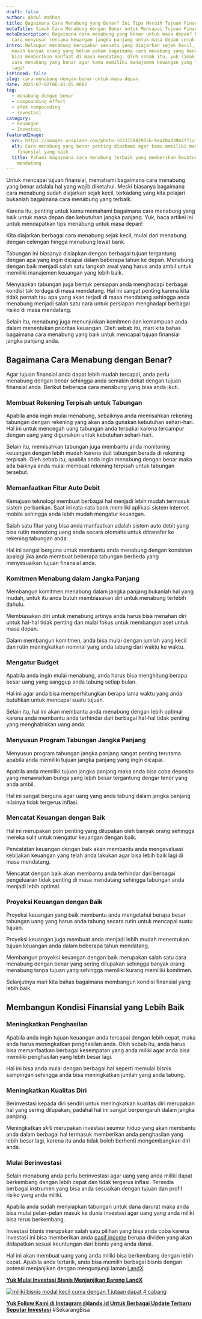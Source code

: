 ```yaml
---
draft: false
author: Abdul Wahhab
title: Bagaimana Cara Menabung yang Benar? Ini Tips Meraih Tujuan Finansial!
metaTitle: Simak Cara Menabung dengan Benar untuk Mencapai Tujuan Finansial Anda
metaDescription: Bagaimana cara menabung yang benar untuk masa depan? Pelajari
  cara menyusun rencana keuangan jangka panjang untuk masa depan cerah yuk!
intro: Walaupun menabung merupakan sesuatu yang diajarkan sejak kecil, tapi
  masih banyak orang yang belum paham bagaimana cara menabung yang benar agar
  bisa memberikan manfaat di masa mendatang. Oleh sebab itu, yuk simak bagaimana
  cara menabung yang benar agar kamu memiliki manajemen keuangan yang lebih baik
  lagi!
isPinned: false
slug: cara-menabung-dengan-benar-untuk-masa-depan
date: 2021-07-02T06:41:05.000Z
tag:
  - menabung dengan benar
  - compounding effect
  - efek compounding
  - investasi
category:
  - Keuangan
  - Investasi
featuredImage:
  src: https://images.unsplash.com/photo-1633158829556-6ea20ad39b4f?ixlib=rb-4.0.3&ixid=MnwxMjA3fDB8MHxwaG90by1wYWdlfHx8fGVufDB8fHx8&auto=format&fit=crop&w=1170&q=80
  alt: Cara menabung yang benar penting dipahami agar kamu memiliki manajemen
    finansial yang baik
  title: Pahami bagaimana cara menabung terbaik yang memberikan keuntungan di masa
    mendatang
---
```

Untuk mencapai tujuan finansial, memahami bagaimana cara menabung yang benar adalala hal yang wajib diketahui. Meski biasanya bagaimana cara menabung sudah diajarkan sejak kecil, terkadang yang kita pelajari bukanlah bagaimana cara menabung yang terbaik.  

Karena itu, penting untuk kamu memahami bagaimana cara menabung yang baik untuk masa depan dan kebutuhan jangka panjang. Yuk, baca artikel ini untuk mendapatkan tips menabung untuk masa depan!

Kita diajarkan berbagai cara menabung sejak kecil, mulai dari menabung dengan celengan hingga menabung lewat bank.

Tabungan ini biasanya disiapkan dengan berbagai tujuan tergantung dengan apa yang ingin dicapai dalam beberapa tahun ke depan. Menabung dengan baik menjadi salah satu langkah awal yang harus anda ambil untuk memiliki manajemen keuangan yang lebih baik.

Menyiapkan tabungan juga bentuk persiapan anda menghadapi berbagai kondisi tak terduga di masa mendatang. Hal ini sangat penting karena kita tidak pernah tau apa yang akan terjadi di masa mendatang sehingga anda menabung menjadi salah satu cara untuk persiapan menghadapi berbagai risiko di masa mendatang.

Selain itu, menabung juga menunjukkan komitmen dan kemampuan anda dalam menentukan prioritas keuangan. Oleh sebab itu, mari kita bahas bagaimana cara menabung yang baik untuk mencapai tujuan finansial jangka panjang anda.

## Bagaimana Cara Menabung dengan Benar?

Agar tujuan finansial anda dapat lebih mudah tercapai, anda perlu menabung dengan benar sehingga anda semakin dekat dengan tujuan finansial anda. Berikut beberapa cara menabung yang bisa anda ikuti.

### Membuat Rekening Terpisah untuk Tabungan

Apabila anda ingin mulai menabung, sebaiknya anda memisahkan rekening tabungan dengan rekening yang akan anda gunakan kebutuhan sehari-hari. Hal ini untuk mencegah uang tabungan anda terpakai karena tercampur dengan uang yang digunakan untuk kebutuhan sehari-hari.

Selain itu, memisahkan tabungan juga membantu anda monitoring keuangan dengan lebih mudah karena duit tabungan berada di rekening terpisah. Oleh sebab itu, apabila anda ingin menabung dengan benar maka ada baiknya anda mulai membuat rekening terpisah untuk tabungan tersebut.

### Memanfaatkan Fitur Auto Debit

Kemajuan teknologi membuat berbagai hal menjadi lebih mudah termasuk sistem perbankan. Saat ini rata-rata bank memiliki aplikasi sistem internet mobile sehingga anda lebih mudah mengatur keuangan.

Salah satu fitur yang bisa anda manfaatkan adalah sistem auto debit  yang bisa rutin memotong uang anda secara otomatis untuk ditransfer ke rekening tabungan anda.

Hal ini sangat berguna untuk membantu anda menabung dengan konsisten apalagi jika anda membuat beberapa tabungan berbeda yang menyesuaikan tujuan finansial anda.

### Komitmen Menabung dalam Jangka Panjang

Membangun komitmen menabung dalam jangka panjang bukanlah hal yang mudah, untuk itu anda butuh membiasakan diri untuk menabung terlebih dahulu.

Membiasakan diri untuk menabung artinya anda harus bisa menahan diri untuk hal-hal tidak penting dan mulai fokus untuk membangun aset untuk masa depan.

Dalam membangun komitmen, anda bisa mulai dengan jumlah yang kecil dan rutin meningkatkan nominal yang anda tabung dari waktu ke waktu.

### Mengatur Budget

Apabila anda ingin mulai menabung, anda harus bisa menghitung berapa besar uang yang sanggup anda tabung setiap bulan.

Hal ini agar anda bisa memperhitungkan berapa lama waktu yang anda butuhkan untuk mencapai suatu tujuan.

Selain itu, hal ini akan membantu anda menabung dengan lebih optimal karena anda membantu anda terhindar dari berbagai hal-hal tidak penting yang menghabiskan uang anda.

### Menyusun Program Tabungan Jangka Panjang

Menyusun program tabungan jangka panjang sangat penting terutama apabila anda memiliki tujuan jangka panjang yang ingin dicapai.

Apabila anda memiliki tujuan jangka panjang maka anda bisa coba deposito yang menawarkan bunga yang lebih besar tergantung dengar tenor yang anda ambil.

Hal ini sangat berguna agar uang yang anda tabung dalam jangka panjang nilainya tidak tergerus inflasi.

### Mencatat Keuangan dengan Baik

Hal ini merupakan poin penting yang dilupakan oleh banyak orang sehingga mereka sulit untuk mengatur keuangan dengan baik.

Pencatatan keuangan dengan baik akan membantu anda mengevaluasi kebijakan keuangan yang telah anda lakukan agar bisa lebih baik lagi di masa mendatang.

Mencatat dengan baik akan membantu anda terhindar dari berbagai pengeluaran tidak penting di masa mendatang sehingga tabungan anda menjadi lebih optimal.

### Proyeksi Keuangan dengan Baik

Proyeksi keuangan yang baik membantu anda mengetahui berapa besar tabungan uang yang harus anda tabung secara rutin untuk mencapai suatu tujuan.

Proyeksi keuangan juga membuat anda menjadi lebih mudah menentukan tujuan keuangan anda dalam beberapa tahun mendatang.

Membangun proyeksi keuangan dengan baik merupakan salah satu cara menabung dengan benar yang sering dilupakan sehingga banyak orang menabung tanpa tujuan yang sehingga memiliki kurang memiliki komitmen.

Selanjutnya mari kita bahas bagaimana membangun kondisi finansial yang lebih baik.

## Membangun Kondisi Finansial yang Lebih Baik

### Meningkatkan Penghasilan

Apabila anda ingin tujuan keuangan anda tercapai dengan lebih cepat, maka anda harus meningkatkan penghasilan anda. Oleh sebab itu, anda harus bisa memanfaatkan berbagai kesempatan yang anda miliki agar anda bisa memiliki penghasilan yang lebih besar lagi.

Hal ini bisa anda mulai dengan berbagai hal seperti memulai bisnis sampingan sehingga anda bisa meningkatkan jumlah yang anda tabung.

### Meningkatkan Kualitas Diri

Berinvestasi kepada diri sendiri untuk meningkatkan kualitas diri merupakan hal yang sering dilupakan, padahal hal ini sangat berpengaruh dalam jangka panjang.

Meningkatkan *skill* merupakan investasi seumur hidup yang akan membantu anda dalam berbagai hal termasuk memberikan anda penghasilan yang lebih besar lagi, karena itu anda tidak boleh berhenti mengembangkan diri anda.

### Mulai Berinvestasi

Selain menabung anda perlu berinvestasi agar uang yang anda miliki dapat berkembang dengan lebih cepat dan tidak tergerus inflasi. Tersedia berbagai instrumen yang bisa anda sesuaikan dengan tujuan dan profil risiko yang anda miliki.

Apabila anda sudah menyiapkan tabungan untuk dana darurat maka anda bisa mulai pelan-pelan masuk ke dunia investasi agar uang yang anda miliki bisa terus berkembang.

Investasi bisnis merupakan salah satu pilihan yang bisa anda coba karena investasi ini bisa memberikan anda [pasif income](https://landx.id/) berupa dividen yang akan didapatkan sesuai keuntungan dari bisnis yang anda danai.

Hal ini akan membuat uang yang anda miliki bisa berkembang dengan lebih cepat. Apabila anda tertarik, anda bisa memilih berbagai bisnis dengan potensi menjanjikan dengan mengunjungi laman [LandX](https://landx.id/).

**[Yuk Mulai Investasi Bisnis Menjanjikan Bareng LandX](https://landx.id/)**

<!--StartFragment-->

[![miliki bisnis modal kecil cuma dengan 1 jutaan dapat 4 cabang ](https://accountgram-production.sfo2.cdn.digitaloceanspaces.com/landx_ghost/2021/11/jadi-owner-bisnis-hanya-1-jutaan-dengan-cuan-yang-sangat-menjanjikan.png)](https://landx.id/?utm_source=Blog&utm_medium=organic+keyword&utm_campaign=blog&utm_id=Blog)

<!--EndFragment-->

**[Yuk Follow Kami di Instagram @landx.id Untuk Berbagai Update Terbaru Seputar Investasi](https://www.instagram.com/landx.id/?utm_medium=copy_link)**
#SekarangBisa